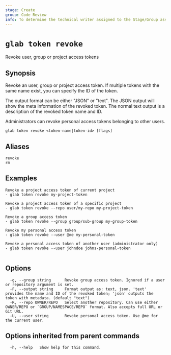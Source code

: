 ```yaml
---
stage: Create
group: Code Review
info: To determine the technical writer assigned to the Stage/Group associated with this page, see https://about.gitlab.com/handbook/product/ux/technical-writing/#assignments
---
```


<!--
This documentation is auto generated by a script.
Please do not edit this file directly. Run `make gen-docs` instead.
-->

# `glab token revoke`

Revoke user, group or project access tokens

## Synopsis

Revoke an user, group or project access token. If multiple tokens with the same name exist, you can specify
the ID of the token.

The output format can be either "JSON" or "text". The JSON output will show the meta information of the
revoked token. The normal text output is a description of the revoked token name and ID.

Administrators can revoke personal access tokens belonging to other users.

```plaintext
glab token revoke <token-name|token-id> [flags]
```

## Aliases

```plaintext
revoke
rm
```

## Examples

```console
Revoke a project access token of current project
- glab token revoke my-project-token

Revoke a project access token of a specific project
- glab token revoke --repo user/my-repo my-project-token

Revoke a group access token
- glab token revoke --group group/sub-group my-group-token

Revoke my personal access token
- glab token revoke --user @me my-personal-token

Revoke a personal access token of another user (administrator only)
- glab token revoke --user johndoe johns-personal-token


```

## Options

```plaintext
  -g, --group string      Revoke group access token. Ignored if a user or repository argument is set.
  -F, --output string     Format output as: text, json. 'text' provides the name and ID of the revoked token; 'json' outputs the token with metadata. (default "text")
  -R, --repo OWNER/REPO   Select another repository. Can use either OWNER/REPO or `GROUP/NAMESPACE/REPO` format. Also accepts full URL or Git URL.
  -U, --user string       Revoke personal access token. Use @me for the current user.
```

## Options inherited from parent commands

```plaintext
  -h, --help   Show help for this command.
```
